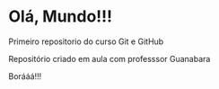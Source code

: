 # Olá, Mundo!!!
Primeiro repositorio do curso Git e GitHub  

 Repositório criado em aula com professsor Guanabara

 Borááá!!!
